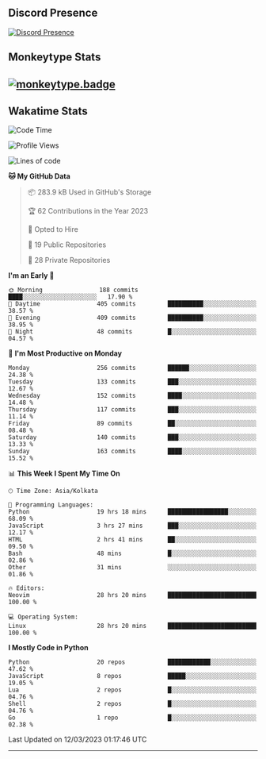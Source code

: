 ## Discord Presence
[![Discord Presence](https://lanyard.cnrad.dev/api/534981034400284712)](https://discord.com/users/534981034400284712)

## Monkeytype Stats
[![monkeytype.badge]][monkeytype]
---

## Wakatime Stats
<!--START_SECTION:waka-->
![Code Time](http://img.shields.io/badge/Code%20Time-579%20hrs%2031%20mins-blue)

![Profile Views](http://img.shields.io/badge/Profile%20Views-4-blue)

![Lines of code](https://img.shields.io/badge/From%20Hello%20World%20I%27ve%20Written-3.4%20million%20lines%20of%20code-blue)

**🐱 My GitHub Data** 

> 📦 283.9 kB Used in GitHub's Storage 
 > 
> 🏆 62 Contributions in the Year 2023
 > 
> 💼 Opted to Hire
 > 
> 📜 19 Public Repositories 
 > 
> 🔑 28 Private Repositories 
 > 
**I'm an Early 🐤** 

```text
🌞 Morning                188 commits         ████░░░░░░░░░░░░░░░░░░░░░   17.90 % 
🌆 Daytime                405 commits         ██████████░░░░░░░░░░░░░░░   38.57 % 
🌃 Evening                409 commits         ██████████░░░░░░░░░░░░░░░   38.95 % 
🌙 Night                  48 commits          █░░░░░░░░░░░░░░░░░░░░░░░░   04.57 % 
```
📅 **I'm Most Productive on Monday** 

```text
Monday                   256 commits         ██████░░░░░░░░░░░░░░░░░░░   24.38 % 
Tuesday                  133 commits         ███░░░░░░░░░░░░░░░░░░░░░░   12.67 % 
Wednesday                152 commits         ████░░░░░░░░░░░░░░░░░░░░░   14.48 % 
Thursday                 117 commits         ███░░░░░░░░░░░░░░░░░░░░░░   11.14 % 
Friday                   89 commits          ██░░░░░░░░░░░░░░░░░░░░░░░   08.48 % 
Saturday                 140 commits         ███░░░░░░░░░░░░░░░░░░░░░░   13.33 % 
Sunday                   163 commits         ████░░░░░░░░░░░░░░░░░░░░░   15.52 % 
```


📊 **This Week I Spent My Time On** 

```text
🕑︎ Time Zone: Asia/Kolkata

💬 Programming Languages: 
Python                   19 hrs 18 mins      █████████████████░░░░░░░░   68.09 % 
JavaScript               3 hrs 27 mins       ███░░░░░░░░░░░░░░░░░░░░░░   12.17 % 
HTML                     2 hrs 41 mins       ██░░░░░░░░░░░░░░░░░░░░░░░   09.50 % 
Bash                     48 mins             █░░░░░░░░░░░░░░░░░░░░░░░░   02.86 % 
Other                    31 mins             ░░░░░░░░░░░░░░░░░░░░░░░░░   01.86 % 

🔥 Editors: 
Neovim                   28 hrs 20 mins      █████████████████████████   100.00 % 

💻 Operating System: 
Linux                    28 hrs 20 mins      █████████████████████████   100.00 % 
```

**I Mostly Code in Python** 

```text
Python                   20 repos            ████████████░░░░░░░░░░░░░   47.62 % 
JavaScript               8 repos             █████░░░░░░░░░░░░░░░░░░░░   19.05 % 
Lua                      2 repos             █░░░░░░░░░░░░░░░░░░░░░░░░   04.76 % 
Shell                    2 repos             █░░░░░░░░░░░░░░░░░░░░░░░░   04.76 % 
Go                       1 repo              █░░░░░░░░░░░░░░░░░░░░░░░░   02.38 % 
```




 Last Updated on 12/03/2023 01:17:46 UTC
<!--END_SECTION:waka-->
---

[monkeytype.badge]: https://img.shields.io/endpoint?style=for-the-badge&url=https%3A%2F%2Fmonkeytype-badge-vhd5lan7mmhz.runkit.sh%3Fmessage%3D122wpm%26label%3Dmonkeytype%26logoVariant%3Done
[monkeytype]: https://monkeytype.com/profile/dhanus
